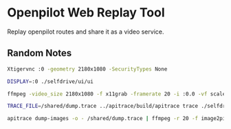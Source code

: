# Openpilot Web Replay Tool

Replay openpilot routes and share it as a video service.

## Random Notes

```sh
Xtigervnc :0 -geometry 2180x1080 -SecurityTypes None
```

```sh
DISPLAY=:0 ./selfdrive/ui/ui
```

```sh
ffmpeg -video_size 2180x1080 -f x11grab -framerate 20 -i :0.0 -vf scale=1090x590 -preset ultrafast out.mp4
```

```sh
TRACE_FILE=/shared/dump.trace ../apitrace/build/apitrace trace ./selfdrive/ui/ui
```

```sh
apitrace dump-images -o - /shared/dump.trace | ffmpeg -r 20 -f image2pipe -vcodec ppm -i pipe: -vcodec mpeg4 -y /shared/dump.mp4
```
